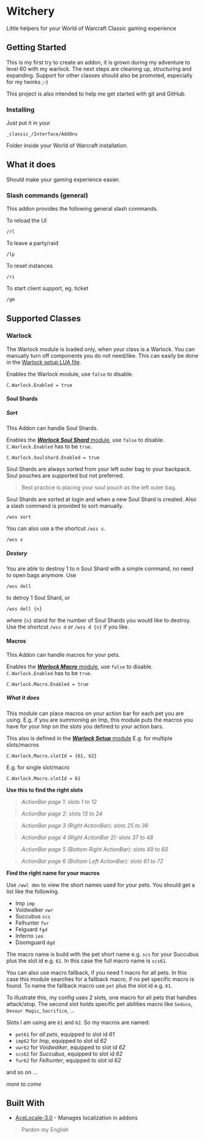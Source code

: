 # Witchery

Little helpers for your World of Warcraft Classic gaming experience

## Getting Started

This is my first try to create an addon, it is grown during my adventure to level 60 with my warlock.
The next steps are cleaning up, structuring and expanding. Support for other classes should also be promoted, especially for my twinks ;-)

This project is also intended to help me get started with git and GitHub.

### Installing

Just put it in your

```
_classic_/Interface/AddOns
```
Folder inside your World of Warcraft installation.

## What it does

Should make your gaming experience easier.

### Slash commands (general)

This addon provides the following general slash commands.

To reload the UI
```
/rl
```

To leave a party/raid
```
/lp
```

To reset instances
```
/ri
```

To start client support, eg. ticket
```
/gm
```

## Supported Classes

### Warlock

The Warlock module is loaded only, when your class is a Warlock. You can manually turn off components you do not need/like. This can easily be done in the [Warlock setup LUA file](Classes/Warlock/Setup.lua).

Enables the Warlock module, use `false` to disable.
```
C.Warlock.Enabled = true
```

#### Soul Shards

##### Sort

This Addon can handle Soul Shards.

Enables the [***Warlock Soul Shard*** module](Classes/Warlock/Setup.lua), use `false` to disable. `C.Warlock.Enabled` has to be `true`.
```
C.Warlock.Soulshard.Enabled = true
```

Soul Shards are always sorted from your left outer bag to your backpack. Soul pouches are supported but not preferred.

> Best practice is placing your soul pouch as the left outer bag.

Soul Shards are sorted at login and when a new Soul Shard is created. Also a slash command is provided to sort manually.
```
/wss sort
```
You can also use a the shortcut `/wss s`.
```
/wss s
```
##### Destory

You are able to destroy 1 to n Soul Shard with a simple command, no need to open bags anymore. Use
```
/wss dell
```
to detroy 1 Soul Shard, or
```
/wss dell {n}
```
where `{n}` stand for the number of Soul Shards you would like to destroy. Use the shortcut `/wss d` or `/wss d {n}` if you like.

#### Macros

This Addon can handle macros for your pets.

Enables the [***Warlock Macro*** module](Classes/Warlock/Setup.lua), use `false` to disable. `C.Warlock.Enabled` has to be `true`.
```
C.Warlock.Macro.Enabled = true
```
##### What it does
This module can place macros on your action bar for each pet you are using. E.g. if you are summoning an Imp, this module puts the macros you have for your Imp on the slots you defined to your action bars.

This also is defined in the [***Warlock Setup*** module](Classes/Warlock/Setup.lua)
E.g. for multiple slots/macros
```
C.Warlock.Macro.slotId = {61, 62}
```
E.g. for single slot/macro
```
C.Warlock.Macro.slotId = 61
```
**Use this to find the right slots**

> *ActionBar page 1: slots 1 to 12*

> *ActionBar page 2: slots 13 to 24*

> *ActionBar page 3 (Right ActionBar): slots 25 to 36*

> *ActionBar page 4 (Right ActionBar 2): slots 37 to 48*

> *ActionBar page 5 (Bottom Right ActionBar): slots 49 to 60*

> *ActionBar page 6 (Bottom Left ActionBar): slots 61 to 72*


**Find the right name for your macros**

Use `/wwl dmn` to view the short names used for your pets. You should get a list like the following.

- Imp `imp`
- Voidwalker `vwr`
- Succubus `scs`
- Felhunter `fur`
- Felguard `fgd`
- Inferno `ieo`
- Doomguard `dgd`

The macro name is build with the pet short name e.g. `scs` for your Succubus plus the slot id e.g. `61`.
In this case the full macro name is `scs61`.

You can also use macro fallback, if you need 1 macro for all pets. In this case this module searches for a fallback macro, if no pet specific macro is found. To name the fallback macro use `pet` plus the slot id e.g. `61`.

To illustrate this, my config uses 2 slots, one macro for all pets that handles attack/stop. The second slot holds specific pet abilities macro like `Seduce`, `Devour Magic`, `Sacrifice`, ...

Slots I am using are `61` and `62`.
So my macros are named:
- `pet61` for *all pets*, equipped to slot id *61*
- `imp62` for *Imp*, equipped to slot id *62*
- `vwr62` for *Voidwalker*, equipped to slot id *62*
- `scs62` for *Succubus*, equipped to slot id *62*
- `fur62` for *Felhunter*, equipped to slot id *62*

and so on ...

*more to come*

## Built With

* [AceLocale-3.0](https://www.wowace.com/projects/ace3/pages/api/ace-locale-3-0) - Manages localization in addons

> Pardon my English
